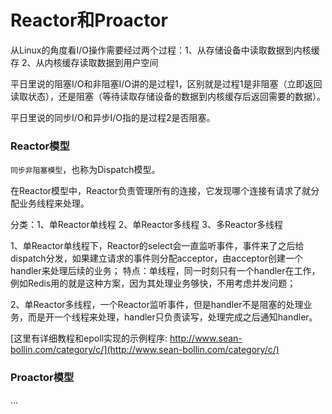 # Reactor和Proactor 
从Linux的角度看I/O操作需要经过两个过程：1、从存储设备中读取数据到内核缓存 2、从内核缓存读取数据到用户空间
    
平日里说的阻塞I/O和非阻塞I/O讲的是过程1，区别就是过程1是非阻塞（立即返回读取状态），还是阻塞（等待读取存储设备的数据到内核缓存后返回需要的数据）。

平日里说的同步I/O和异步I/O指的是过程2是否阻塞。


### Reactor模型
```同步非阻塞模型```，也称为Dispatch模型。

在Reactor模型中，Reactor负责管理所有的连接，它发现哪个连接有请求了就分配业务线程来处理。

分类：1、单Reactor单线程 2、单Reactor多线程 3、多Reactor多线程 

1、单Reactor单线程下，Reactor的select会一直监听事件，事件来了之后给dispatch分发，如果建立请求的事件则分配acceptor，由acceptor创建一个handler来处理后续的业务； 特点：单线程，同一时刻只有一个handler在工作，例如Redis用的就是这种方案，因为其处理业务够快，不用考虑并发问题；

2、单Reactor多线程，一个Reactor监听事件，但是handler不是阻塞的处理业务，而是开一个线程来处理，handler只负责读写，处理完成之后通知handler。

[这里有详细教程和epoll实现的示例程序: http://www.sean-bollin.com/category/c/](http://www.sean-bollin.com/category/c/)

### Proactor模型

...